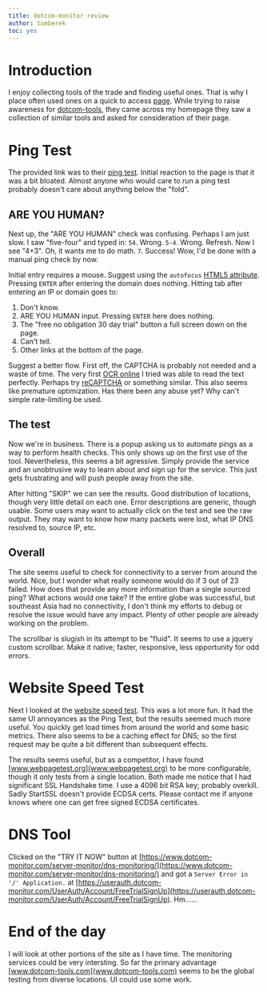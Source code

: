 ```yaml
---
title: dotcom-monitor review
author: tomberek
toc: yes
---
```


# Introduction

I enjoy collecting tools of the trade and finding useful ones.
That is why I place often used ones on a quick to access [page](/index.html).
While trying to raise awareness for [dotcom-tools](https://www.dotcom-tools.com/), they came across my homepage they saw a collection of similar tools and asked for consideration of their page.

# Ping Test

The provided link was to their [ping test](https://www.dotcom-tools.com/ping-test.aspx).
Initial reaction to the page is that it was a bit bloated.
Almost anyone who would care to run a ping test probably doesn't care about anything below the "fold".

## ARE YOU HUMAN?
Next up, the "ARE YOU HUMAN" check was confusing.
Perhaps I am just slow. I saw "five-four" and typed in: `54`.
Wrong. `5-4`. Wrong. Refresh. Now I see "4+3".
Oh, it wants me to do math. `7`. Success!
Wow, I'd be done with a manual ping check by now.

<amp-img src="/images/2015-08-08/ping-test.png" alt="Ping Test" width="671px" height="370px" sizes="(min-width:800px) 60vw, 90vw"/>

Initial entry requires a mouse. Suggest using the `autofocus` [HTML5 attribute](http://www.w3schools.com/tags/att_input_autofocus.asp). Pressing `ENTER` after entering the domain does nothing. Hitting tab after entering an IP or domain goes to:

1) Don't know.
2) ARE YOU HUMAN input. Pressing `ENTER` here does nothing.
3) The "free no obligation 30 day trial" button a full screen down on the page.
4) Can't tell.
5) Other links at the bottom of the page.

Suggest a better flow. First off, the CAPTCHA is probably not needed and a waste of time.
The very first [OCR online](http://www.free-ocr.com/) I tried was able to read the text perfectly.
Perhaps try [reCAPTCHA](https://www.google.com/recaptcha/intro/index.html) or something similar. This also seems like premature optimization. Has there been any abuse yet? Why can't simple rate-limiting be used.

## The test

Now we're in business. There is a popup asking us to automate pings as a way to perform health checks. This only shows up on the first use of the tool.
Nevertheless, this seems a bit agressive. Simply provide the service and an unobtrusive way to learn about and sign up for the service.
This just gets frustrating and will push people away from the site.

<amp-img src="/images/2015-08-08/popup.png" alt="Ping Test" width="702px" height="596px" sizes="(min-width:800px) 60vw, 90vw"/>

After hitting "SKIP" we can see the results. Good distribution of locations, though very little detail on each one.
Error descriptions are generic, though usable. Some users may want to actually click on the test and see the raw output. They may want to know how many packets were lost, what IP DNS resolved to, source IP, etc.

## Overall

The site seems useful to check for connectivity to a server from around the world.
Nice, but I wonder what really someone would do if 3 out of 23 failed.
How does that provide any more information than a single sourced ping?
What actions would one take?
If the entire globe was successful, but southeast Asia had no connectivity, I don't think my efforts to debug or resolve the issue would have any impact.
Plenty of other people are already working on the problem. 

The scrollbar is slugish in its attempt to be "fluid". It seems to use a jquery custom scrollbar. Make it native; faster, responsive, less opportunity for odd errors.

# Website Speed Test

Next I looked at the [website speed test](https://www.dotcom-tools.com/website-speed-test.aspx).
This was a lot more fun. It had the same UI annoyances as the Ping Test, but the results seemed much more useful. You quickly get load times from around the world and some basic metrics. There also seems to be a caching effect for DNS; so the first request may be quite a bit different than subsequent effects.

<amp-img src="/images/2015-08-08/website-speed.png" alt="Ping Test" width="870px" height="386px" sizes="(min-width:800px) 60vw, 90vw"/>

The results seems useful, but as a competitor, I have found [www.webpagetest.org](www.webpagetest.org) to be more configurable, though it only tests from a single location. Both made me notice that I had significant SSL Handshake time. I use a 4096 bit RSA key; probably overkill. Sadly StartSSL doesn't provide ECDSA certs. Please contact me if anyone knows where one can get free signed ECDSA certificates.

# DNS Tool

Clicked on the "TRY IT NOW" button at [https://www.dotcom-monitor.com/server-monitor/dns-monitoring/](https://www.dotcom-monitor.com/server-monitor/dns-monitoring/)  and got a `Server Error in '/' Application.` at [https://userauth.dotcom-monitor.com/UserAuth/Account/FreeTrialSignUp](https://userauth.dotcom-monitor.com/UserAuth/Account/FreeTrialSignUp). Hm......

<amp-img src="/images/2015-08-08/error.png" alt="Ping Test" width="870px" height="149px" sizes="(min-width:800px) 60vw, 90vw"/>

# End of the day

I will look at other portions of the site as I have time.
The monitoring services could be very intersting.
So far the primary advantage [www.dotcom-tools.com](www.dotcom-tools.com) seems to be the global testing from diverse locations.
UI could use some work.
